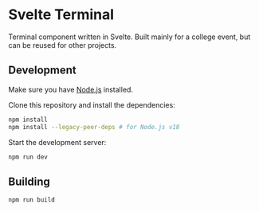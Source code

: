 # Svelte Terminal

Terminal component written in Svelte. Built mainly for a college event, but can be reused for other projects.

## Development

Make sure you have [Node.js](https://nodejs.org/en/) installed.

Clone this repository and install the dependencies:

```bash
npm install
npm install --legacy-peer-deps # for Node.js v18
```

Start the development server:

```bash
npm run dev
```

## Building

```bash
npm run build
```
